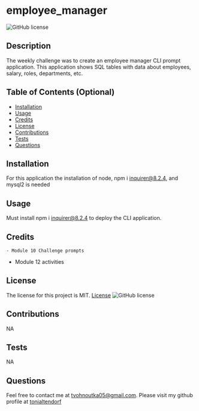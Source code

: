 # employee_manager

  ![GitHub license](https://img.shields.io/badge/license-MIT-blueviolet.svg)

  ## Description

  The weekly challenge was to create an employee manager CLI prompt application. This application shows SQL tables with data about employees, salary, roles, departments, etc. 

  ## Table of Contents (Optional)
    
  - [Installation](#Installation)
  - [Usage](#Usage)
  - [Credits](#Credits)
  - [License](#license)
  - [Contributions](#Contributions)
  - [Tests](#Tests)
  - [Questions](#Questions)
  
  ## Installation
  For this application the installation of node, npm i inquirer@8.2.4, and mysql2 is needed
  
  ## Usage
 Must install npm i inquirer@8.2.4 to deploy the CLI application.
  
  ## Credits

	- Module 10 Challenge prompts
  - Module 12 activities


  
  ## License
  The license for this project is MIT.
  [License](#license)
  ![GitHub license](https://img.shields.io/badge/license-MIT-blueviolet.svg)
  
  ## Contributions
NA
  
  ## Tests
NA

  ## Questions
  Feel free to contact me at tvohnoutka05@gmail.com.
  Please visit my github profile at [tonialtendorf](https://github.com/tonialtendorf/)
